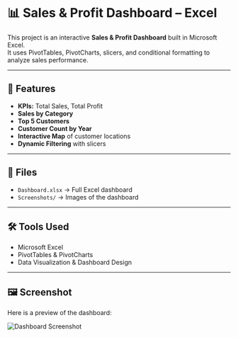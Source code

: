 # 📊 Sales & Profit Dashboard – Excel

This project is an interactive **Sales & Profit Dashboard** built in Microsoft Excel.  
It uses PivotTables, PivotCharts, slicers, and conditional formatting to analyze sales performance.

---

## 🚀 Features
- **KPIs:** Total Sales, Total Profit  
- **Sales by Category**  
- **Top 5 Customers**  
- **Customer Count by Year**  
- **Interactive Map** of customer locations  
- **Dynamic Filtering** with slicers  

---

## 📂 Files
- `Dashboard.xlsx` → Full Excel dashboard  
- `Screenshots/` → Images of the dashboard  

---

## 🛠 Tools Used
- Microsoft Excel  
- PivotTables & PivotCharts  
- Data Visualization & Dashboard Design  

---

## 🖼 Screenshot
Here is a preview of the dashboard:  

![Dashboard Screenshot](https://github.com/user-attachments/assets/ea10ec76-fea0-4c71-b523-05c3f428008f)

